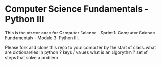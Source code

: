 # Computer Science Fundamentals - Python III

This is the starter code for Computer Science - Sprint 1: Computer Science Fundamentals - Module 3: Python III.

Please fork and clone this repo to your computer by the start of class.
what are dictionareies in python ?
keys / values 
what is an algorythm ?
set of steps that solve a problem 